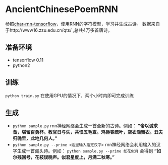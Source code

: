 # AncientChinesePoemRNN

参照[char-rnn-tensorflow](https://github.com/sherjilozair/char-rnn-tensorflow)，使用RNN的字符模型，学习并生成古诗。
数据来自于http://www16.zzu.edu.cn/qts/ ,总共4万多首唐诗。

## 准备环境

* tensorflow 0.11
* python2

## 训练
`python train.py`
在使用GPU的情况下，两个小时内即可完成训练

## 生成

* `python sample.py`
rnn神经网络会生成一首全新的古诗。例如：
**”帝以诚求备，堪留百勇杯。教官日与失，共恨五毛宣。鸡唇春疏叶，空衣滴舞衣。丑夫归晚里，此地几何人。”**
* `python sample.py --prime <这里输入指定汉字>`
rnn神经网络会利用输入的汉字生成一首藏头诗。例如：
  `python sample.py --prime 如花似月` 会得到
  **“如尔残回号，花枝误晚声。似君星度上，月满二秋寒。”**
